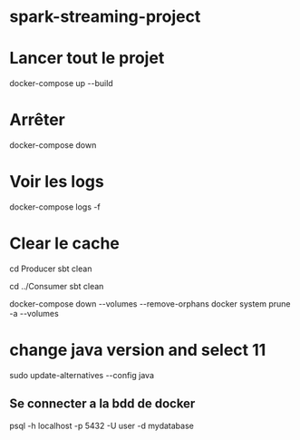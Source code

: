 # spark-streaming-project

# Lancer tout le projet
docker-compose up --build

# Arrêter
docker-compose down

# Voir les logs
docker-compose logs -f

# Clear le cache
cd Producer
sbt clean

cd ../Consumer
sbt clean

docker-compose down --volumes --remove-orphans
docker system prune -a --volumes

# change java version and select 11
sudo update-alternatives --config java

## Se connecter a la bdd de docker
psql -h localhost -p 5432 -U user -d mydatabase